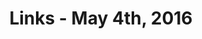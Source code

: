 ---
title: Links - May 4th, 2016
layout: links
category: links
articles:
  - title: The Increasing Problem With the Misinformed
    author: Thomas Baekdal
    url: https://www.baekdal.com/analysis/the-increasing-problem-with-the-misinformed
    note: "Extreme clarity on the future of journalism, media, and strategies for companies in the space to respond to change. TL;DR: create better content or disappear. The arguments fit perfectly with <a href='https://stratechery.com/2015/aggregation-theory/'>Aggregation Theory</a>, and while the article is a bit too focused on politics, the analysis could apply to any other news covered by the media, from the Tech Bubble, to ISIS, or Millenials. Long, but worthwhile.</br>I have been reading Baekdal for years. I can't even remember how I ran into his blog, but it must have been 7 or 8 years ago, and I am glad I did."
    tags:
      - Business
      - Technology
      - Economics
      - Web
  - title: Demystifying Venture Capital Economics (Part 4)
    author: Andy Rachleff
    source: Wealthfront
    url: https://blog.wealthfront.com/venture-capital-economics-part-4/
    note: "While I have read (...skimmed 🙄) Mary Meeker's report several years in a row by now, I had never consciously noticed the acceleration of adoption rates of new technologies."
    tags:
      - Business
      - Technology
      - Economics
  - title: AdBlock Plus teams up with Flattr to help readers pay publishers
    author: Anthony Ha
    source: TechCrunch
    url: http://techcrunch.com/2016/05/03/adblock-plus-teams-up-with-flattr-to-help-readers-pay-publishers/
    note: Possibly more interesting than the opt-in model championed by Blendle.
    tags:
      - Business
      - Technology
      - Web
  - title: Inevitability in technology
    author: Benedict Evans
    url: http://ben-evans.com/benedictevans/2016/5/2/inevitability-in-technology
    note: Evans has a knack for finding great analogies from history. In most cases, path dependence, network effects, consumer lock in, and feedback loops matter more than any one decision. I wonder if we can systematically figure out the decisions that matter more...
    tags:
      - Business
      - Technology
      - History
  - title: My path to OpenAI
    author: Greg Brockman
    url: https://blog.gregbrockman.com/my-path-to-openai
    note: Somehow, the dots connect in the future.
    tags:
      - Machine Learning
      - Technology
  - title: Type Wars
    author: Robert C. Martin
    source: The Clean Code Blog
    url: http://blog.cleancoder.com/uncle-bob/2016/05/01/TypeWars.html
    note: Was not expecting Uncle Bob to finish on that note. The history of programming languages is a big question mark for me. If you have a good book/blog post to recommend on it, please send it my way.
    tags:
      - Technology
      - Programming
  - title: Everything as a Service
    author: Ben Thompson
    source: Stratechery
    url: https://stratechery.com/2016/everything-as-a-service/
    note: Ben sounds more bullish in this article than in the past few, especially Exponent.
    tags:
      - Business
      - Technology
      - Web
  - title: "Apple's Numbers"
    author: Bob Lefsetz
    url: http://lefsetz.com/wordpress/2016/04/27/apples-numbers/
    note: Yet another bear case for Apple pinned on the cult of personality for Steve Jobs. While I disagree with the overall message, the writing is really good, and Lefsetz does have a point on the strategy of innovation, viz. Christensen's disruptive innovation.
    tags:
      - Business
      - Technology
      - Web
  - title: Obituaries My Mother Wrote for Me While I Was Living in San Francisco in My Twenties
    author: Bess Kalb
    source: The New Yorker
    url: http://www.newyorker.com/humor/daily-shouts/obituaries-my-mother-wrote-for-me-while-i-was-living-in-san-francisco-in-my-twenties
    note: The title says it all.
    tags:
      - San Francisco
      - Culture
---